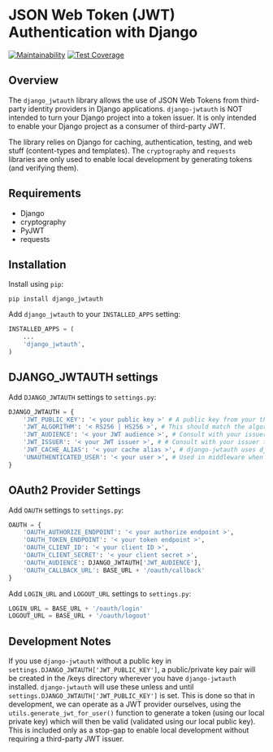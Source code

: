 # JSON Web Token (JWT) Authentication with Django

[![Maintainability](https://api.codeclimate.com/v1/badges/9d07587555085a7c9004/maintainability)](https://codeclimate.com/repos/5b1aaa30842e940289001290/maintainability)
[![Test Coverage](https://api.codeclimate.com/v1/badges/9d07587555085a7c9004/test_coverage)](https://codeclimate.com/repos/5b1aaa30842e940289001290/test_coverage)

## Overview

The `django_jwtauth` library allows the use of JSON Web Tokens from third-party identity providers in Django applications. `django-jwtauth` is NOT intended to
turn your Django project into a token issuer. It is only intended to enable your Django project as a consumer of third-party JWT.

The library relies on Django for caching, authentication, testing, and web stuff (content-types and templates). The `cryptography` and `requests` libraries
are only used to enable local development by generating tokens (and verifying them).


## Requirements

- Django
- cryptography
- PyJWT
- requests

## Installation

Install using `pip`:

`pip install django_jwtauth`

Add `django_jwtauth` to your `INSTALLED_APPS` setting:

```python
INSTALLED_APPS = (
    ...
    'django_jwtauth',
)
```

## DJANGO_JWTAUTH settings

Add `DJANGO_JWTAUTH` settings to `settings.py`:

```python
DJANGO_JWTAUTH = {
    'JWT_PUBLIC_KEY': '< your public key >' # A public key from your third-party JWT issuer
    'JWT_ALGORITHM': '< RS256 | HS256 >', # This should match the algorithm used by the JWT issuer
    'JWT_AUDIENCE': '< your JWT audience >', # Consult with your issuer to determine how they set this claim
    'JWT_ISSUER': '< your JWT issuer >', # # Consult with your issuer to determine how they set this claim
    'JWT_CACHE_ALIAS': '< your cache alias >', # django-jwtauth uses django caching by default. Use this setting to point to the appropriate cache alias
    'UNAUTHENTICATED_USER': '< your user >', # Used in middleware when the request doesn't have a local user that we can find.
}
```

## OAuth2 Provider Settings

Add `OAUTH` settings to `settings.py`:

```python
OAUTH = {
    'OAUTH_AUTHORIZE_ENDPOINT': '< your authorize endpoint >',
    'OAUTH_TOKEN_ENDPOINT': '< your token endpoint >',
    'OAUTH_CLIENT_ID': '< your client ID >',
    'OAUTH_CLIENT_SECRET': '< your client secret >',
    'OAUTH_AUDIENCE': DJANGO_JWTAUTH['JWT_AUDIENCE'],
    'OAUTH_CALLBACK_URL': BASE_URL + '/oauth/callback'
}
```

Add `LOGIN_URL` and `LOGOUT_URL` settings to `settings.py`:

```python
LOGIN_URL = BASE_URL + '/oauth/login'
LOGOUT_URL = BASE_URL + '/oauth/logout'
```

## Development Notes

If you use `django-jwtauth` without a public key in `settings.DJANGO_JWTAUTH['JWT_PUBLIC_KEY']`, a public/private key pair will be created in the /keys directory
wherever you have `django-jwtauth` installed. `django-jwtauth` will use these unless and until `settings.DJANGO_JWTAUTH['JWT_PUBLIC_KEY']` is set. This is
done so that in development, we can operate as a JWT provider ourselves, using the `utils.generate_jwt_for_user()` function to generate a token (using our
local private key) which will then be valid (validated using our local public key). This is included only as a stop-gap to enable local development without
requiring a third-party JWT issuer.